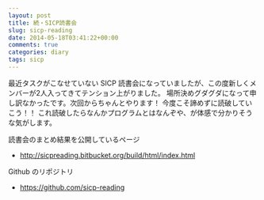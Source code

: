 ```yaml
---
layout: post
title: 続・SICP読書会
slug: sicp-reading
date: 2014-05-18T03:41:22+00:00
comments: true
categories: diary
tags: sicp
---
```


最近タスクがこなせていない SICP 読書会になっていましたが、この度新しくメンバーが2人入ってきてテンション上がりました。
場所決めグダグダになって申し訳なかったです。次回からちゃんとやります！
今度こそ諦めずに読破していこう！！
これ読破したらなんかプログラムとはなんぞや、が体感で分かりそうな気がします。

読書会のまとめ結果を公開しているページ

- http://sicpreading.bitbucket.org/build/html/index.html

Github のリポジトリ

- https://github.com/sicp-reading
